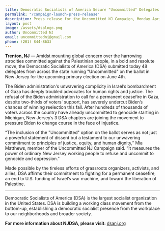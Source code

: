 ```yaml
---
title: Democratic Socialists of America Secure "Uncommitted" Delegates Across New Jersey for Justice in Palestine and a Permanent Ceasefire Now
permalink: "/campaign-launch-press-release"
description: Press release for the Uncommitted NJ Campaign, Monday April 1st, 2024
layout: post
image: /assets/dsalogo.png
author: Uncommitted NJ
email: uncommittednj@gmail.com
phone: (201) 844-8633
---
```


**Trenton, NJ** — Amidst mounting global concern over the harrowing atrocities
committed against the Palestinian people, in a bold and resolute move, the
Democratic Socialists of America (DSA) submitted today 48 delegates from across
the state running "Uncommitted" on the ballot in New Jersey for the upcoming
primary election on June 4th.

The Biden administration's unwavering complicity in Israel’s bombardment of Gaza
has deeply troubled advocates for human rights and justice. The refusal of the
Biden administration to call for a permanent ceasefire in Gaza, despite
two-thirds of voters' support, has severely undercut Biden’s chances of winning
reelection this fall. After hundreds of thousands of voters across the country
have already uncommitted to genocide starting in Michigan,  New Jersey’s 3 DSA
chapters are joining the movement to pressure Biden to change course in the face
of injustice.

“The inclusion of the "Uncommitted" option on the ballot serves as not just a
powerful statement of dissent but a testament to our unwavering commitment to
principles of justice, equity, and human dignity,” Mia Matthews, member of the
Uncommitted NJ Campaign said. “It measures the power of ordinary New Jersey
working people to refuse and uncommit to genocide and oppression.”

Made possible by the tireless efforts of grassroots organizers, activists, and
allies, DSA affirms their commitment to fighting for a permanent ceasefire, an
end to U.S. funding of Israel’s war machine, and toward the liberation of
Palestine. 

---

Democratic Socialists of America (DSA) is the largest socialist organization in
the United States. DSA is building a working class movement from the bottom-up,
establishing a democratic socialist presence from the workplace to our
neighborhoods and broader society.

**For more information about NJDSA, please visit:** [dsanj.org](https://dsanj.org)
